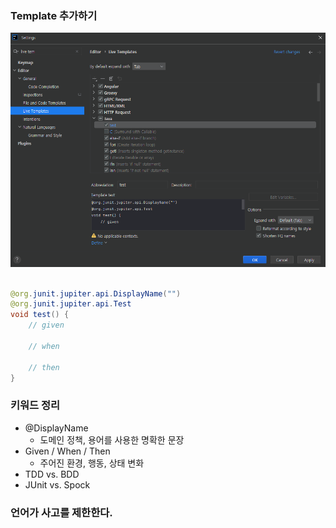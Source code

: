 ### Template 추가하기

![img.png](testTemplate.png)

```java

@org.junit.jupiter.api.DisplayName("")
@org.junit.jupiter.api.Test
void test() {
    // given

    // when

    // then
}
```

### 키워드 정리

- @DisplayName
    - 도메인 정책, 용어를 사용한 명확한 문장
- Given / When / Then
    - 주어진 환경, 행동, 상태 변화
- TDD vs. BDD
- JUnit vs. Spock

### 언어가 사고를 제한한다.